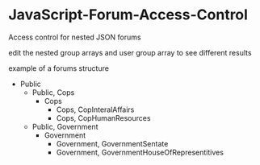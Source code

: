 # JavaScript-Forum-Access-Control
Access control for nested JSON forums

edit the nested group arrays and user group array to see different results

example of a forums structure

- Public
  - Public, Cops
    - Cops
      - Cops, CopInteralAffairs
      - Cops, CopHumanResources
  - Public, Government
    - Government
      - Government, GovernmentSentate
      - Government, GovernmentHouseOfRepresentitives
